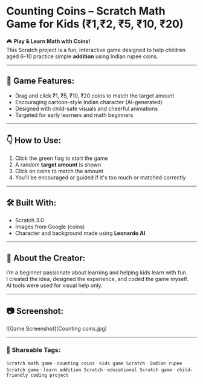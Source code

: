 # Counting Coins – Scratch Math Game for Kids (₹1,₹2, ₹5, ₹10, ₹20)

🎮 **Play & Learn Math with Coins!**  
This Scratch project is a fun, interactive game designed to help children aged 6–10 practice simple **addition** using Indian rupee coins.

---

## 🔢 Game Features:
- Drag and click ₹1, ₹5, ₹10, ₹20 coins to match the target amount
- Encouraging cartoon-style Indian character (AI-generated)
- Designed with child-safe visuals and cheerful animations
- Targeted for early learners and math beginners

---

## 👇 How to Use:
1. Click the green flag to start the game
2. A random **target amount** is shown
3. Click on coins to match the amount
4. You'll be encouraged or guided if it's too much or matched correctly

---

## 🛠️ Built With:
- Scratch 3.0
- Images from Google (coins)
- Character and background made using **Leonardo AI**

---

## 🤖 About the Creator:
I’m a beginner passionate about learning and helping kids learn with fun.  
I created the idea, designed the experience, and coded the game myself.  
AI tools were used for visual help only.

---

## 📷 Screenshot:
![Game Screenshot](Counting coins.jpg)

---

### 🔗 Shareable Tags:
`Scratch math game` · `counting coins` · `kids game Scratch` · `Indian rupee Scratch game` · `learn addition Scratch` · `educational Scratch game` · `child-friendly coding project`

